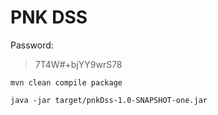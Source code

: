 # PNK DSS

Password: 
> 7T4W#+bjYY9wrS78

    mvn clean compile package

    java -jar target/pnkDss-1.0-SNAPSHOT-one.jar